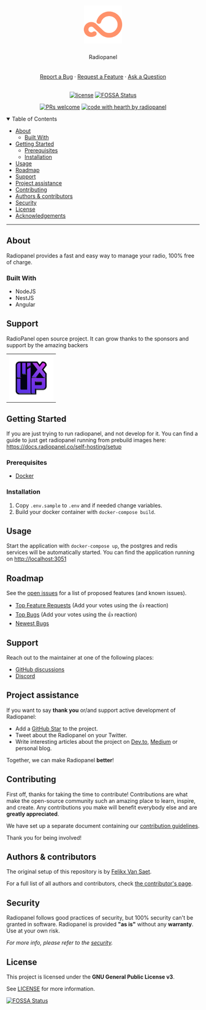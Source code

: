 <h1 align="center">
  <a href="https://github.com/radiopanel/radiopanel">
    <!-- Please provide path to your logo here -->
    <img src="docs/images/logo.png" alt="Logo" width="100" height="100">
  </a>
</h1>

<div align="center">
  Radiopanel
  <br />
  <!-- <a href="#about"><strong>Explore the screenshots »</strong></a> -->
  <br />
  <br />
  <a href="https://github.com/radiopanel/radiopanel/issues/new?assignees=&labels=bug&template=01_BUG_REPORT.md&title=bug%3A+">Report a Bug</a>
  ·
  <a href="https://github.com/radiopanel/radiopanel/issues/new?assignees=&labels=enhancement&template=02_FEATURE_REQUEST.md&title=feat%3A+">Request a Feature</a>
  ·
  <a href="https://github.com/radiopanel/radiopanel/discussions">Ask a Question</a>
</div>

<div align="center">
<br />

[![license](https://img.shields.io/github/license/radiopanel/radiopanel.svg?style=flat-square)](LICENSE)
[![FOSSA Status](https://app.fossa.com/api/projects/git%2Bgithub.com%2Fradiopanel%2Fradiopanel.svg?type=shield)](https://app.fossa.com/projects/git%2Bgithub.com%2Fradiopanel%2Fradiopanel?ref=badge_shield)

[![PRs welcome](https://img.shields.io/badge/PRs-welcome-ff69b4.svg?style=flat-square)](https://github.com/radiopanel/radiopanel/issues?q=is%3Aissue+is%3Aopen+label%3A%22help+wanted%22)
[![code with hearth by radiopanel](https://img.shields.io/badge/%3C%2F%3E%20with%20%E2%99%A5%20by-radiopanel-ff1414.svg?style=flat-square)](https://github.com/radiopanel)

</div>

<details open="open">
<summary>Table of Contents</summary>

- [About](#about)
  - [Built With](#built-with)
- [Getting Started](#getting-started)
  - [Prerequisites](#prerequisites)
  - [Installation](#installation)
- [Usage](#usage)
- [Roadmap](#roadmap)
- [Support](#support)
- [Project assistance](#project-assistance)
- [Contributing](#contributing)
- [Authors & contributors](#authors--contributors)
- [Security](#security)
- [License](#license)
- [Acknowledgements](#acknowledgements)

</details>

---

## About

Radiopanel provides a fast and easy way to manage your radio, 100% free of charge.

<!-- <details>
<summary>Screenshots</summary>
<br>

> **[?]**
> Please provide your screenshots here.

|                               Home Page                               |                               Login Page                               |
| :-------------------------------------------------------------------: | :--------------------------------------------------------------------: |
| <img src="docs/images/screenshot.png" title="Home Page" width="100%"> | <img src="docs/images/screenshot.png" title="Login Page" width="100%"> |

</details> -->

### Built With

- NodeJS
- NestJS
- Angular

## Support

RadioPanel open source project. It can grow thanks to the sponsors and support by the amazing backers
<table style="text-align:center;"><tr>
<td>
<a href="https://mixup.fm" target="_blank"><img src="docs/images/mixup.png" height="120" valign="middle" /></a></td>
</tr></table>

## Getting Started

If you are just trying to run radiopanel, and not develop for it. You can find a guide to just get radiopanel running from prebuild images here: https://docs.radiopanel.co/self-hosting/setup

### Prerequisites

- [Docker](https://www.docker.com/)

### Installation

1. Copy `.env.sample` to `.env` and if needed change variables.
2. Build your docker container with `docker-compose build`.

## Usage

Start the application with `docker-compose up`, the postgres and redis services will be automatically started.
You can find the application running on [http://localhost:3051](http://localhost:3051)

## Roadmap

See the [open issues](https://github.com/radiopanel/radiopanel/issues) for a list of proposed features (and known issues).

- [Top Feature Requests](https://github.com/radiopanel/radiopanel/issues?q=label%3Aenhancement+is%3Aopen+sort%3Areactions-%2B1-desc) (Add your votes using the 👍 reaction)
- [Top Bugs](https://github.com/radiopanel/radiopanel/issues?q=is%3Aissue+is%3Aopen+label%3Abug+sort%3Areactions-%2B1-desc) (Add your votes using the 👍 reaction)
- [Newest Bugs](https://github.com/radiopanel/radiopanel/issues?q=is%3Aopen+is%3Aissue+label%3Abug)

## Support

Reach out to the maintainer at one of the following places:

- [GitHub discussions](https://github.com/radiopanel/radiopanel/discussions)
- [Discord](https://discord.gg/Be4QrEv)

## Project assistance

If you want to say **thank you** or/and support active development of Radiopanel:

- Add a [GitHub Star](https://github.com/radiopanel/radiopanel) to the project.
- Tweet about the Radiopanel on your Twitter.
- Write interesting articles about the project on [Dev.to](https://dev.to/), [Medium](https://medium.com/) or personal blog.

Together, we can make Radiopanel **better**!

## Contributing

First off, thanks for taking the time to contribute! Contributions are what make the open-source community such an amazing place to learn, inspire, and create. Any contributions you make will benefit everybody else and are **greatly appreciated**.

We have set up a separate document containing our [contribution guidelines](docs/CONTRIBUTING.md).

Thank you for being involved!

## Authors & contributors

The original setup of this repository is by [Felikx Van Saet](https://github.com/radiopanel).

For a full list of all authors and contributors, check [the contributor's page](https://github.com/radiopanel/radiopanel/contributors).

## Security

Radiopanel follows good practices of security, but 100% security can't be granted in software.
Radiopanel is provided **"as is"** without any **warranty**. Use at your own risk.

_For more info, please refer to the [security](docs/SECURITY.md)._

## License

This project is licensed under the **GNU General Public License v3**.

See [LICENSE](LICENSE) for more information.


[![FOSSA Status](https://app.fossa.com/api/projects/git%2Bgithub.com%2Fradiopanel%2Fradiopanel.svg?type=large)](https://app.fossa.com/projects/git%2Bgithub.com%2Fradiopanel%2Fradiopanel?ref=badge_large)
